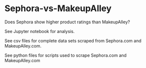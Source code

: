 # Sephora-vs-MakeupAlley
Does Sephora show higher product ratings than MakeupAlley?


See Jupyter notebook for analysis. 

See csv files for complete data sets scraped from Sephora.com and MakeupAlley.com.

See python files for scripts used to scrape Sephora.com and MakeupAlley.com
